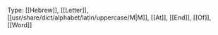 Type: [[Hebrew]], [[Letter]], [[usr/share/dict/alphabet/latin/uppercase/M|M]], [[At]], [[End]], [[Of]], [[Word]]
